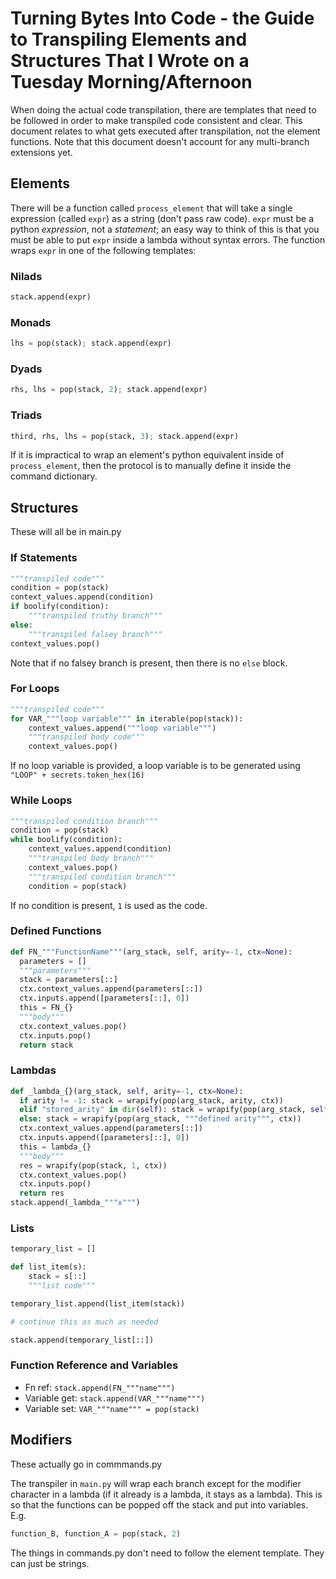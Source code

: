 # Turning Bytes Into Code - the Guide to Transpiling Elements and Structures That I Wrote on a Tuesday Morning/Afternoon

When doing the actual code transpilation, there are templates that need to be followed in order to make transpiled code consistent and clear. This document relates
to what gets executed after transpilation, not the element functions. Note that this document doesn't account for any multi-branch extensions yet.

## Elements

There will be a function called `process_element` that will take a single expression (called `expr`) as a string (don't pass raw code).
`expr` must be a python _expression_, not a _statement_; an easy way to think of this is that you must be able to put `expr` inside a
lambda without syntax errors. The function wraps `expr` in one of the following templates:

### Nilads

```python
stack.append(expr)
```

### Monads

```python
lhs = pop(stack); stack.append(expr)
```

### Dyads

```python
rhs, lhs = pop(stack, 2); stack.append(expr)
```

### Triads

```python
third, rhs, lhs = pop(stack, 3); stack.append(expr)
```

If it is impractical to wrap an element's python equivalent inside of `process_element`, then
the protocol is to manually define it inside the command dictionary.

## Structures

These will all be in main.py

### If Statements

```python
"""transpiled code"""
condition = pop(stack)
context_values.append(condition)
if boolify(condition):
    """transpiled truthy branch"""
else:
    """transpiled falsey branch"""
context_values.pop()
```

Note that if no falsey branch is present, then there is no `else` block.

### For Loops

```python
"""transpiled code"""
for VAR_"""loop variable""" in iterable(pop(stack)):
    context_values.append("""loop variable""")
    """transpiled body code"""
    context_values.pop()
```

If no loop variable is provided, a loop variable is to be generated using `"LOOP" + secrets.token_hex(16)`

### While Loops

```python
"""transpiled condition branch"""
condition = pop(stack)
while boolify(condition):
    context_values.append(condition)
    """transpiled body branch"""
    context_values.pop()
    """transpiled condition branch"""
    condition = pop(stack)
```

If no condition is present, `1` is used as the code.


### Defined Functions

```python
def FN_"""FunctionName"""(arg_stack, self, arity=-1, ctx=None):
  parameters = []
  """parameters"""
  stack = parameters[::]
  ctx.context_values.append(parameters[::])
  ctx.inputs.append([parameters[::], 0])
  this = FN_{}
  """body"""
  ctx.context_values.pop()
  ctx.inputs.pop()
  return stack
```

### Lambdas

```python
def _lambda_{}(arg_stack, self, arity=-1, ctx=None):
  if arity != -1: stack = wrapify(pop(arg_stack, arity, ctx))
  elif "stored_arity" in dir(self): stack = wrapify(pop(arg_stack, self.stored_arity, ctx))
  else: stack = wrapify(pop(arg_stack, """defined arity""", ctx))
  ctx.context_values.append(parameters[::])
  ctx.inputs.append([parameters[::], 0])
  this = lambda_{}
  """body"""
  res = wrapify(pop(stack, 1, ctx))
  ctx.context_values.pop()
  ctx.inputs.pop()
  return res
stack.append(_lambda_"""x""")
```

### Lists

```python
temporary_list = []

def list_item(s):
    stack = s[::]
    """list code"""

temporary_list.append(list_item(stack))

# continue this as much as needed

stack.append(temporary_list[::])
```

### Function Reference and Variables

- Fn ref: `stack.append(FN_"""name""")`
- Variable get: `stack.append(VAR_"""name""")`
- Variable set: `VAR_"""name""" = pop(stack)`


## Modifiers
These actually go in commmands.py

The transpiler in `main.py` will wrap each branch except for the modifier character in a lambda (if it already is a lambda, it stays as a lambda). This is so that the functions can be popped off the stack and put into variables. E.g.

```python
function_B, function_A = pop(stack, 2)
```

The things in commands.py don't need to follow the element template. They can just be strings.
